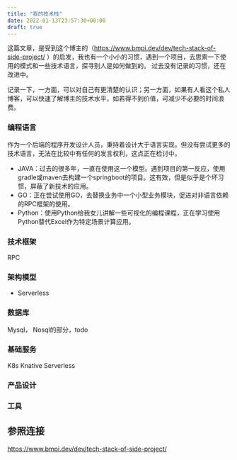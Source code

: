 ```yaml
---
title: "我的技术栈"
date: 2022-01-13T23:57:30+08:00
draft: true
---
```


这篇文章，是受到这个博主的（https://www.bmpi.dev/dev/tech-stack-of-side-project/ ）的启发，我也有一个小小的习惯，遇到一个项目，去思索一下使用的模式和一些技术语言，探寻别人是如何做到的。
过去没有记录的习惯，还在改进中。

记录一下，一方面，可以对自己有更清楚的认识；另一方面，如果有人看这个私人博客，可以快速了解博主的技术水平，如若得不到价值，可减少不必要的时间浪费。

### 编程语言

作为一个后端的程序开发设计人员，秉持着设计大于语言实现。但没有尝试更多的技术语言，无法在比较中有任何的发言权利，这点正在检讨中。

- JAVA：过去的很多年，一直在使用这一个模型。遇到项目的第一反应，使用gradle或maven去构建一个springboot的项目。这有效，但是似乎是个坏习惯，屏蔽了新技术的应用。
- GO：正在尝试使用GO，去替换业务中一个小型业务模块，促进对非语言依赖的RPC框架的使用。
- Python：使用Python给我女儿讲解一些可视化的编程课程，正在学习使用Python替代Excel作为特定场景计算应用。

### 技术框架
RPC

### 架构模型

- Serverless


### 数据库
Mysql，
Nosql的部分，todo
### 基础服务
K8s
Knative
Serverless

### 产品设计
### 工具

## 参照连接

https://www.bmpi.dev/dev/tech-stack-of-side-project/
